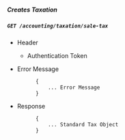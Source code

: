 ##### Creates Taxation

##### `GET /accounting/taxation/sale-tax`
+ Header
	- Authentication Token
+ Error Message

			{
				... Error Message
			}            
+ Response

            {
                ... Standard Tax Object
            }
